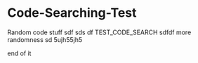 # Code-Searching-Test
Random code stuff
sdf
sds
df
TEST_CODE_SEARCH
sdfdf more randomness
sd
5ujh55jh5

end of it
